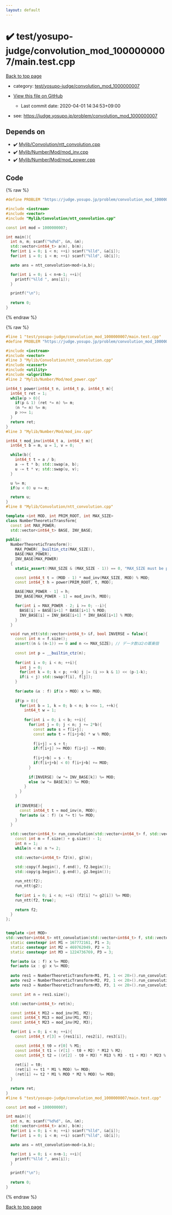 ```yaml
---
layout: default
---
```


<!-- mathjax config similar to math.stackexchange -->
<script type="text/javascript" async
  src="https://cdnjs.cloudflare.com/ajax/libs/mathjax/2.7.5/MathJax.js?config=TeX-MML-AM_CHTML">
</script>
<script type="text/x-mathjax-config">
  MathJax.Hub.Config({
    TeX: { equationNumbers: { autoNumber: "AMS" }},
    tex2jax: {
      inlineMath: [ ['$','$'] ],
      processEscapes: true
    },
    "HTML-CSS": { matchFontHeight: false },
    displayAlign: "left",
    displayIndent: "2em"
  });
</script>

<script type="text/javascript" src="https://cdnjs.cloudflare.com/ajax/libs/jquery/3.4.1/jquery.min.js"></script>
<script src="https://cdn.jsdelivr.net/npm/jquery-balloon-js@1.1.2/jquery.balloon.min.js" integrity="sha256-ZEYs9VrgAeNuPvs15E39OsyOJaIkXEEt10fzxJ20+2I=" crossorigin="anonymous"></script>
<script type="text/javascript" src="../../../../assets/js/copy-button.js"></script>
<link rel="stylesheet" href="../../../../assets/css/copy-button.css" />


# :heavy_check_mark: test/yosupo-judge/convolution_mod_1000000007/main.test.cpp

<a href="../../../../index.html">Back to top page</a>

* category: <a href="../../../../index.html#447515698a63d3c08450ac7bb86adc9d">test/yosupo-judge/convolution_mod_1000000007</a>
* <a href="{{ site.github.repository_url }}/blob/master/test/yosupo-judge/convolution_mod_1000000007/main.test.cpp">View this file on GitHub</a>
    - Last commit date: 2020-04-01 14:34:53+09:00


* see: <a href="https://judge.yosupo.jp/problem/convolution_mod_1000000007">https://judge.yosupo.jp/problem/convolution_mod_1000000007</a>


## Depends on

* :heavy_check_mark: <a href="../../../../library/Mylib/Convolution/ntt_convolution.cpp.html">Mylib/Convolution/ntt_convolution.cpp</a>
* :heavy_check_mark: <a href="../../../../library/Mylib/Number/Mod/mod_inv.cpp.html">Mylib/Number/Mod/mod_inv.cpp</a>
* :heavy_check_mark: <a href="../../../../library/Mylib/Number/Mod/mod_power.cpp.html">Mylib/Number/Mod/mod_power.cpp</a>


## Code

<a id="unbundled"></a>
{% raw %}
```cpp
#define PROBLEM "https://judge.yosupo.jp/problem/convolution_mod_1000000007"

#include <iostream>
#include <vector>
#include "Mylib/Convolution/ntt_convolution.cpp"

const int mod = 1000000007;

int main(){
  int n, m; scanf("%d%d", &n, &m);
  std::vector<int64_t> a(n), b(m);
  for(int i = 0; i < n; ++i) scanf("%lld", &a[i]);
  for(int i = 0; i < m; ++i) scanf("%lld", &b[i]);

  auto ans = ntt_convolution<mod>(a,b);

  for(int i = 0; i < n+m-1; ++i){
    printf("%lld ", ans[i]);
  }

  printf("\n");
  
  return 0;
}

```
{% endraw %}

<a id="bundled"></a>
{% raw %}
```cpp
#line 1 "test/yosupo-judge/convolution_mod_1000000007/main.test.cpp"
#define PROBLEM "https://judge.yosupo.jp/problem/convolution_mod_1000000007"

#include <iostream>
#include <vector>
#line 3 "Mylib/Convolution/ntt_convolution.cpp"
#include <cassert>
#include <utility>
#include <algorithm>
#line 2 "Mylib/Number/Mod/mod_power.cpp"

int64_t power(int64_t n, int64_t p, int64_t m){
  int64_t ret = 1;
  while(p > 0){
    if(p & 1) (ret *= n) %= m;
    (n *= n) %= m;
    p >>= 1;
  }
  return ret;
}
#line 3 "Mylib/Number/Mod/mod_inv.cpp"

int64_t mod_inv(int64_t a, int64_t m){
  int64_t b = m, u = 1, v = 0;

  while(b){
    int64_t t = a / b;
    a -= t * b; std::swap(a, b);
    u -= t * v; std::swap(u, v);
  }

  u %= m;
  if(u < 0) u += m;

  return u;
}
#line 8 "Mylib/Convolution/ntt_convolution.cpp"

template <int MOD, int PRIM_ROOT, int MAX_SIZE>
class NumberTheoreticTransform{
  const int MAX_POWER;
  std::vector<int64_t> BASE, INV_BASE;
  
public:
  NumberTheoreticTransform():
    MAX_POWER(__builtin_ctz(MAX_SIZE)),
    BASE(MAX_POWER),
    INV_BASE(MAX_POWER)
  {
    static_assert((MAX_SIZE & (MAX_SIZE - 1)) == 0, "MAX_SIZE must be power of 2.");

    const int64_t t = (MOD - 1) * mod_inv(MAX_SIZE, MOD) % MOD;
    const int64_t h = power(PRIM_ROOT, t, MOD);

    BASE[MAX_POWER - 1] = h;
    INV_BASE[MAX_POWER - 1] = mod_inv(h, MOD);

    for(int i = MAX_POWER - 2; i >= 0; --i){
      BASE[i] = BASE[i+1] * BASE[i+1] % MOD;
      INV_BASE[i] = INV_BASE[i+1] * INV_BASE[i+1] % MOD;
    }
  }

  void run_ntt(std::vector<int64_t> &f, bool INVERSE = false){
    const int n = f.size();
    assert((n & (n-1)) == 0 and n <= MAX_SIZE); // データ数は2の冪乗個
    
    const int p = __builtin_ctz(n);
    
    for(int i = 0; i < n; ++i){
      int j = 0;
      for(int k = 0; k < p; ++k) j |= (i >> k & 1) << (p-1-k);
      if(i < j) std::swap(f[i], f[j]);
    }
    
    for(auto &x : f) if(x > MOD) x %= MOD;
    
    if(p > 0){
      for(int b = 1, k = 0; b < n; b <<= 1, ++k){
        int64_t w = 1;
        
        for(int i = 0; i < b; ++i){
          for(int j = 0; j < n; j += 2*b){
            const auto s = f[i+j];
            const auto t = f[i+j+b] * w % MOD;
            
            f[i+j] = s + t;
            if(f[i+j] >= MOD) f[i+j] -= MOD;
            
            f[i+j+b] = s - t;
            if(f[i+j+b] < 0) f[i+j+b] += MOD;
          }
          
          if(INVERSE) (w *= INV_BASE[k]) %= MOD;
          else (w *= BASE[k]) %= MOD;
        }
      }
    }
    
    if(INVERSE){
      const int64_t t = mod_inv(n, MOD);
      for(auto &x : f) (x *= t) %= MOD;
    }
  }

  std::vector<int64_t> run_convolution(std::vector<int64_t> f, std::vector<int64_t> g){
    const int m = f.size() + g.size() - 1;
    int n = 1;
    while(n < m) n *= 2;

    std::vector<int64_t> f2(n), g2(n);

    std::copy(f.begin(), f.end(), f2.begin());
    std::copy(g.begin(), g.end(), g2.begin());
  
    run_ntt(f2);
    run_ntt(g2);
  
    for(int i = 0; i < n; ++i) (f2[i] *= g2[i]) %= MOD;
    run_ntt(f2, true);
  
    return f2;
  }
};


template <int MOD>
std::vector<int64_t> ntt_convolution(std::vector<int64_t> f, std::vector<int64_t> g){
  static constexpr int M1 = 167772161, P1 = 3;
  static constexpr int M2 = 469762049, P2 = 3;
  static constexpr int M3 = 1224736769, P3 = 3;

  for(auto &x : f) x %= MOD;
  for(auto &x : g) x %= MOD;
  
  auto res1 = NumberTheoreticTransform<M1, P1, 1 << 20>().run_convolution(f, g);
  auto res2 = NumberTheoreticTransform<M2, P2, 1 << 20>().run_convolution(f, g);
  auto res3 = NumberTheoreticTransform<M3, P3, 1 << 20>().run_convolution(f, g);

  const int n = res1.size();

  std::vector<int64_t> ret(n);

  const int64_t M12 = mod_inv(M1, M2);
  const int64_t M13 = mod_inv(M1, M3);
  const int64_t M23 = mod_inv(M2, M3);

  for(int i = 0; i < n; ++i){
    const int64_t r[3] = {res1[i], res2[i], res3[i]};

    const int64_t t0 = r[0] % M1;
    const int64_t t1 = (r[1] - t0 + M2) * M12 % M2;
    const int64_t t2 = ((r[2] - t0 + M3) * M13 % M3 - t1 + M3) * M23 % M3;
    
    ret[i] = t0;
    (ret[i] += t1 * M1 % MOD) %= MOD;
    (ret[i] += t2 * M1 % MOD * M2 % MOD) %= MOD;
  }

  return ret;
}
#line 6 "test/yosupo-judge/convolution_mod_1000000007/main.test.cpp"

const int mod = 1000000007;

int main(){
  int n, m; scanf("%d%d", &n, &m);
  std::vector<int64_t> a(n), b(m);
  for(int i = 0; i < n; ++i) scanf("%lld", &a[i]);
  for(int i = 0; i < m; ++i) scanf("%lld", &b[i]);

  auto ans = ntt_convolution<mod>(a,b);

  for(int i = 0; i < n+m-1; ++i){
    printf("%lld ", ans[i]);
  }

  printf("\n");
  
  return 0;
}

```
{% endraw %}

<a href="../../../../index.html">Back to top page</a>

